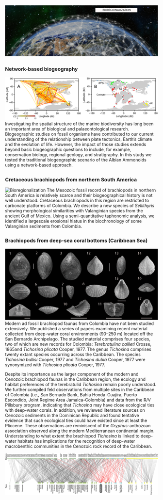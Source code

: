 ![Bioregionalization](assets/img/Bioregionalization-cover.png)
##
### Network-based biogeography
![Bioregionalization](assets/img/Bioregionalization-A.png)
Investigating the spatial structure of the marine biodiversity has long been an important area of biological and palaeontological research.  Biogeographic studies on fossil organisms have contributed to our current understanding of the relationship between plate tectonics, Earth’s climate and the evolution of life. However, the impact of those studies extends beyond basic biogeographic questions to include, for example, conservation biology, regional geology, and stratigraphy. In this study we tested the traditional biogeographic scenario of the Albian Ammonoids using a network-based approach.
##
### Cretaceous brachiopods from northern South America
![Bioregionalization](assets/img/Bioregionalization-Cretaceous.png)
The Mesozoic fossil record of brachiopods in northern South America is relatively scarce and their biogeographical history is not well understood. Cretaceous brachiopods in this region are restricted to carbonate platforms of Colombia. We describe a new species of <i>Sellithyris</i> showing morphological similarities with Valanginian species from the ancient Gulf of Mexico. Using a semi-quantitative taphonomic analysis, we identified a largescale erosional hiatus in the biochronology of some Valanginian sediments from Colombia.
##
### Brachiopods from deep-sea coral bottoms (Caribbean Sea)
![Bioregionalization](assets/img/Brachiopods-Caribbean.png)
Modern ad fossil brachiopod faunas from Colombia have not been studied extensively. We published a series of papers examining recent material collected from deep-water coral environments (90–250 m) located off the San Bernardo Archipelago. The studied material comprises four species, two of which are new records for Colombia: <i>Terebratulina cailleti</i> Crosse, 1865and <i>Tichosina plicata</i> Cooper, 1977. The genus <i>Tichosina</i> comprises twenty extant species occurring across the Caribbean. The species <i>Tichosina bullisi</i> Cooper, 1977 and <i>Tichosina dubia</i> Cooper, 1977 were synonymized with <i>Tichosina plicata</i> Cooper, 1977.

Despite its importance as the larger component of the modern and Cenozoic brachiopod faunas in the Caribbean region, the ecology and habitat preferences of the terebratulid <i>Tichosina</i> remain poorly understood. We further compiled feld observations from multiple sites in the Caribbean of Colombia (i.e., San Bernado Bank, Bahia Honda-Guajira, Puerto Escondido, Joint Regime Area Jamaica-Colombia) and data from the R/V Pillsbury program, indicating that <i>Tichosina</i> may have close ecological ties with deep-water corals. In addition, we reviewed literature sources on Cenozoic sediments in the Dominican Republic and found tentative evidence that such ecological ties could have existed since at least the Pliocene. These observations are reminiscent of the <i>Gryphus</i>-anthozoan association observed along the modern Mediterranean continental margin. Understanding to what extent the brachiopod <i>Tichosina</i> is linked to deep-water habitats has implications for the recognition of deep-water macrobenthic communities in the Cenozoic rock record of the Caribbean.

![Bioregionalization](assets/img/Brachiopods-network2.png)

